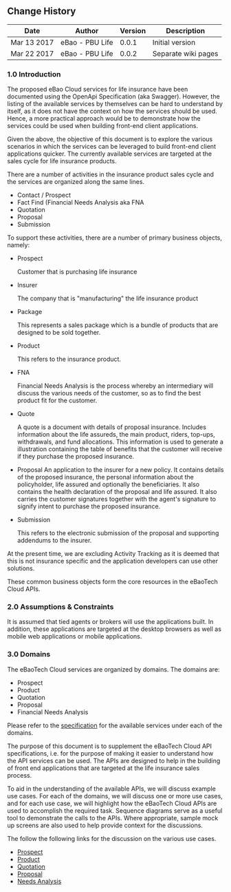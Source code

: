 ## Change History
| Date    | Author    | Version    | Description                         |
|---------|-----------|------------|-------------------------------------|
| Mar 13 2017 | eBao - PBU Life  | 0.0.1     | Initial version
| Mar 22 2017 | eBao - PBU Life  | 0.0.2     | Separate wiki pages

### <a name="intro">1.0 Introduction   </a>

The proposed eBao Cloud services for life insurance have been documented using the OpenApi Specification (aka Swagger). However, the listing of the available services by themselves can be hard to understand by itself, as it does not have the context on how the services should be used. Hence, a more practical approach would be to demonstrate how the services could be used when building front-end client applications.  

Given the above, the objective of this document is to explore the various scenarios in which the services can be leveraged to build front-end client applications quicker. The currently available services are targeted at the sales cycle for life insurance products.

There are a number of activities in the insurance product sales cycle and the services are organized along the same lines.   
 * Contact / Prospect  
 * Fact Find (Financial Needs Analysis aka FNA
 * Quotation
 * Proposal
 * Submission

To support these activities, there are a number of primary business objects, namely:

 * Prospect

   Customer that is purchasing life insurance
   <br />
 * Insurer

   The company that is "manufacturing" the life insurance product
   <br />
 * Package

   This represents a sales package which is a bundle of products that are designed to be sold together.
   <br />

 * Product

   This refers to the insurance product.
   <br />

 * FNA

   Financial Needs Analysis is the process whereby an intermediary will discuss the various needs of the customer, so as to find the best product fit for the customer.
   <br />

 * Quote

   A quote is a document with details of proposal insurance. Includes information about the life assureds, the main product, riders, top-ups, withdrawals, and fund allocations. This information is used to generate a illustration containing the table of benefits that the customer will receive if they purchase the proposed insurance.
   <br />

 * Proposal
   An application to the insurer for a new policy. It contains details of the proposed insurance, the personal information about the policyholder, life assured and optionally the beneficiaries. It also contains the health declaration of the proposal and life assured. It also carries the customer signatures together with the agent's signature to signify intent to purchase the proposed insurance.
   <br />

 * Submission

   This refers to the electronic submission of the proposal and supporting addendums to the insurer.

At the present time, we are excluding Activity Tracking as it is deemed that this is not insurance specific and the application developers can use other solutions.

These common business objects form the core resources in the eBaoTech Cloud APIs.

### <a name="assumptions">2.0 Assumptions & Constraints</a>

It is assumed that tied agents or brokers will use the applications built. In addition, these applications are targeted at the desktop browsers as well as mobile web applications or mobile applications.


### <a name="prospects">3.0 Domains</a>

The eBaoTech Cloud services are organized by domains. The domains are:

* Prospect
* Product
* Quotation
* Proposal
* Financial Needs Analysis

Please refer to the [specification](http://swagger.ebaocloud.life) for the available services under each of the domains.

The purpose of this document is to supplement the eBaoTech Cloud API specifications, i.e. for the purpose of making it easier to understand how the API services can be used. The APIs are designed to help in the building of front end applications that are targeted at the life insurance sales process.

To aid in the understanding of the available APIs, we will discuss example use cases. For each of the domains, we will discuss one or more use cases, and for each use case, we will highlight how the eBaoTech Cloud APIs are used to accomplish the required task. Sequence diagrams serve as a useful tool to demonstrate the calls to the APIs. Where appropriate, sample mock up screens are also used to help provide context for the discussions.

The follow the following links for the discussion on the various use cases.

* [Prospect](https://github.com/yitchoong/cloudapi/wiki/Prospect)
* [Product](https://github.com/yitchoong/cloudapi/wiki/Product)
* [Quotation](https://github.com/yitchoong/cloudapi/wiki/Quotation)
* [Proposal](https://github.com/yitchoong/cloudapi/wiki/Proposal)
* [Needs Analysis](https://github.com/yitchoong/cloudapi/wiki/FNA)
